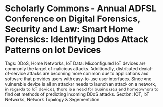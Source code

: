 # Scholarly Commons - Annual ADFSL Conference on Digital Forensics, Security and Law: Smart Home Forensics: Identifying Ddos Attack Patterns on Iot Devices

Tags: DDoS, Home Networks, IoT
Data: Misconfigured IoT devices are commonly the target of malicious attacks. Additionally, distributed denial-of-service attacks are becoming more common due to applications and software that provides users with easy-to-use user interfaces. Since one vulnerable device is all an attacker needs to launch an attack on a network, in regards to IoT devices, there is a need for businesses and homeowners to find out methods of predicting incoming DDoS attacks.
Section: IOT, IoT Networks, Network Topology & Segementation